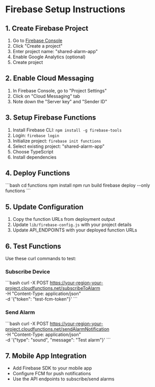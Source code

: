 # Firebase Setup Instructions

## 1. Create Firebase Project
1. Go to [Firebase Console](https://console.firebase.google.com/)
2. Click "Create a project"
3. Enter project name: "shared-alarm-app"
4. Enable Google Analytics (optional)
5. Create project

## 2. Enable Cloud Messaging
1. In Firebase Console, go to "Project Settings"
2. Click on "Cloud Messaging" tab
3. Note down the "Server key" and "Sender ID"

## 3. Setup Firebase Functions
1. Install Firebase CLI: `npm install -g firebase-tools`
2. Login: `firebase login`
3. Initialize project: `firebase init functions`
4. Select existing project: "shared-alarm-app"
5. Choose TypeScript
6. Install dependencies

## 4. Deploy Functions
\`\`\`bash
cd functions
npm install
npm run build
firebase deploy --only functions
\`\`\`

## 5. Update Configuration
1. Copy the function URLs from deployment output
2. Update `lib/firebase-config.js` with your project details
3. Update API_ENDPOINTS with your deployed function URLs

## 6. Test Functions
Use these curl commands to test:

### Subscribe Device
\`\`\`bash
curl -X POST https://your-region-your-project.cloudfunctions.net/subscribeToAlarm \
  -H "Content-Type: application/json" \
  -d '{"token": "test-fcm-token"}'
\`\`\`

### Send Alarm
\`\`\`bash
curl -X POST https://your-region-your-project.cloudfunctions.net/sendAlarmNotification \
  -H "Content-Type: application/json" \
  -d '{"type": "sound", "message": "Test alarm"}'
\`\`\`

## 7. Mobile App Integration
- Add Firebase SDK to your mobile app
- Configure FCM for push notifications
- Use the API endpoints to subscribe/send alarms
